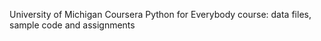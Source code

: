 University of Michigan Coursera Python for Everybody course: data files, sample code and assignments
